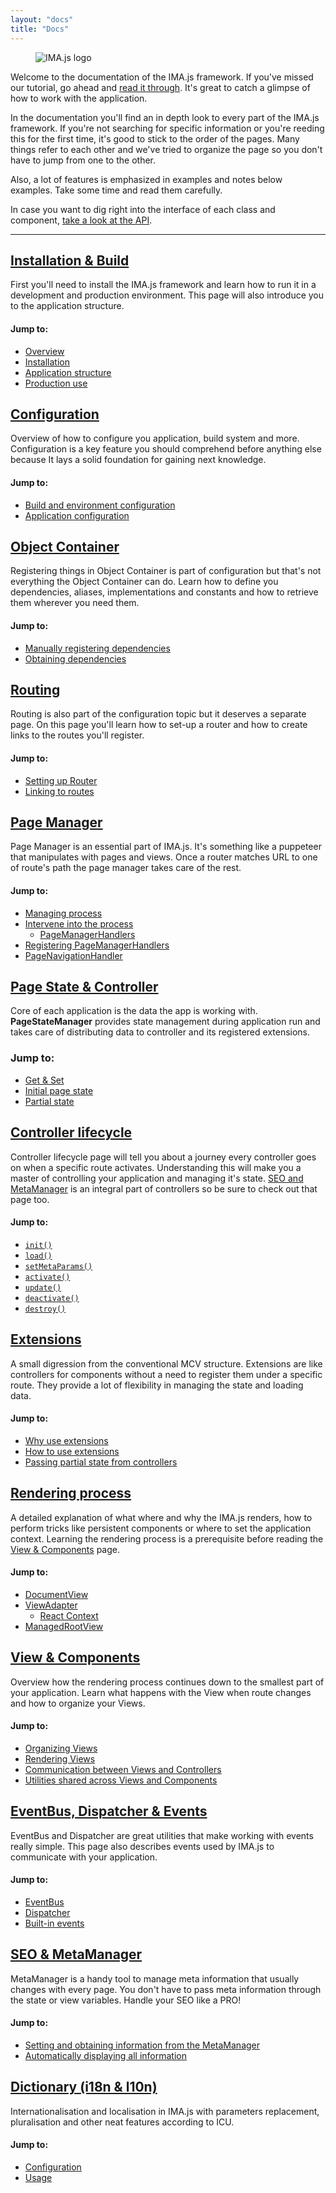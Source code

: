 ```yaml
---
layout: "docs"
title: "Docs"
---
```


<div class="logo">
  <figure class="image is-padded">
    <img src="{{ '/img/imajs-logo.png?v=' | append: site.github.build_revision | relative_url }}" alt="IMA.js logo">
  </figure>
</div>

Welcome to the documentation of the IMA.js framework. If you've missed our 
tutorial, go ahead and [read it through](/tutorial/introduction). It's great to catch 
a glimpse of how to work with the application.

In the documentation you'll find an in depth look to every part of the IMA.js 
framework. If you're not searching for specific information or you're reeding
this for the first time, it's good to stick to the order of the pages. Many 
things refer to each other and we've tried to organize the page so you don't
have to jump from one to the other.

Also, a lot of features is emphasized in examples and notes below examples. 
Take some time and read them carefully.
 
In case you want to dig right into the interface of each class and component,
[take a look at the API](/api).

----

## [Installation & Build](/docs/getting-started)

First you'll need to install the IMA.js framework and learn how
to run it in a development and production environment. This page will also 
introduce you to the application structure.

#### Jump to:
- [Overview](/docs/getting-started#overview)
- [Installation](/docs/getting-started#installation)
- [Application structure](/docs/getting-started#application-structure)
- [Production use](/docs/getting-started#production-use)

## [Configuration](/docs/configuration)

Overview of how to configure you application, build system and more. 
Configuration is a key feature you should comprehend before anything else 
because It lays a solid foundation for gaining next knowledge.

#### Jump to:
- [Build and environment configuration](/docs/configuration#build-and-environment-configuration)
- [Application configuration](/docs/configuration#application-configuration)

## [Object Container](/docs/object-container)

Registering things in Object Container is part of configuration but that's not 
everything the Object Container can do. Learn how to define you dependencies,
aliases, implementations and constants and how to retrieve them wherever you
need them.

#### Jump to:
- [Manually registering dependencies](/docs/object-container#manually-registering-dependencies)
- [Obtaining dependencies](/docs/object-container#obtaining-dependencies)

## [Routing](/docs/routing)

Routing is also part of the configuration topic but it deserves a separate 
page. On this page you'll learn how to set-up a router and how to create links 
to the routes you'll register.

#### Jump to:
- [Setting up Router](/docs/routing#setting-up-router)
- [Linking to routes](/docs/routing#linking-to-routes)

## [Page Manager](/docs/page-manager)

Page Manager is an essential part of IMA.js. It's something like a puppeteer that manipulates with pages and views. Once a router matches URL to one of route's path the page manager takes care of the rest.

#### Jump to:
- [Managing process](/docs/page-manager#managing-process)
- [Intervene into the process](/docs/page-manager#intervene-into-the-process)
    - [PageManagerHandlers](/docs/page-manager#pagemanagerhandlers)
- [Registering PageManagerHandlers](/docs/page-manager#registering-pagemanagerhandlers)
- [PageNavigationHandler](/docs/page-manager#pagenavigationhandler)

## [Page State & Controller](/docs/page-state)

Core of each application is the data the app is working with. **PageStateManager** provides state management during application run and takes care of distributing data to controller and its registered extensions.

### Jump to:
- [Get & Set](/docs/page-state#get-set)
- [Initial page state](/docs/page-state#initial-page-state)
- [Partial state](/docs/page-state#partial-state)

## [Controller lifecycle](/docs/controller-lifecycle)

Controller lifecycle page will tell you about a journey every 
controller goes on when a specific route activates. Understanding this will
make you a master of controlling your application and managing it's state. 
[SEO and MetaManager](/docs/seo-and-meta-manager) is an integral part of controllers so be sure to check out
that page too.

#### Jump to:
- [`init()`](/docs/controller-lifecycle#init-serverclient)
- [`load()`](/docs/controller-lifecycle#load-serverclient)
- [`setMetaParams()`](/docs/controller-lifecycle#setmetaparams-serverclient)
- [`activate()`](/docs/controller-lifecycle#activate-client)
- [`update()`](/docs/controller-lifecycle#update-client)
- [`deactivate()`](/docs/controller-lifecycle#deactivate-client)
- [`destroy()`](/docs/controller-lifecycle#destroy-client)

## [Extensions](/docs/extensions)

A small digression from the conventional MCV structure. Extensions are like 
controllers for components without a need to register them under a specific
route. They provide a lot of flexibility in managing the state and loading data.

#### Jump to:
- [Why use extensions](/docs/extensions#why-use-extensions)
- [How to use extensions](/docs/extensions#how-to-use-extensions)
- [Passing partial state from controllers](/docs/extensions#passing-partial-state-from-controllers)

## [Rendering process](/docs/rendering-process)

A detailed explanation of what where and why the IMA.js renders, how to perform 
tricks like persistent components or where to set the application context.
Learning the rendering process is a prerequisite before reading the 
[View & Components](/docs/views-and-components) page.

#### Jump to:
- [DocumentView](/docs/rendering-process#documentview)
- [ViewAdapter](/docs/rendering-process#viewadapter)
  - [React Context](/docs/rendering-process#react-context)
- [ManagedRootView](/docs/rendering-process#managedrootview)

## [View & Components](/docs/views-and-components)

Overview how the rendering process continues down to the smallest part of your
application. Learn what happens with the View when route changes and how to
organize your Views.

#### Jump to:
- [Organizing Views](/docs/views-and-components#organizing-views-and-components)
- [Rendering Views](/docs/views-and-components#rendering-views)
- [Communication between Views and Controllers](/docs/views-and-components#communication-between-views-and-controllers)
- [Utilities shared across Views and Components](/docs/views-and-components#utilities-shared-across-views-and-components)

## [EventBus, Dispatcher & Events](/docs/events)

EventBus and Dispatcher are great utilities that make working with events really
simple. This page also describes events used by IMA.js to communicate with your
application.

#### Jump to:
- [EventBus](/docs/events#eventbus)
- [Dispatcher](/docs/events#dispatcher)
- [Built-in events](/docs/events#built-in-events)

## [SEO & MetaManager](/docs/seo-and-meta-manager)

MetaManager is a handy tool to manage meta information that usually changes 
with every page. You don't have to pass meta information through the state or 
view variables. Handle your SEO like a PRO!

#### Jump to:
- [Setting and obtaining information from the MetaManager](/docs/seo-and-meta-manager#setting-and-obtaining-information-from-the-metamanager)
- [Automatically displaying all information](/docs/seo-and-meta-manager#automatically-displaying-all-information)

## [Dictionary (i18n & l10n)](/docs/dictionary)

Internationalisation and localisation in IMA.js with parameters replacement, pluralisation and other neat features according to ICU.

#### Jump to:
- [Configuration](/docs/dictionary#configuration)
- [Usage](/docs/dictionary#usage)
